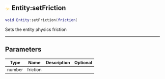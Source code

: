 ## ![shared](.gitbook/assets/shared.png) Entity:setFriction


```lua
void Entity:setFriction(friction)
```

Sets the entity physics friction


------
## Parameters

| Type   | Name | Description              | Optional |
| ------ | ---- | ------------------------ | -------: |
| number | friction |  |  |


